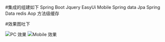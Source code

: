 #集成的组建如下
	Spring Boot
	Jquery EasyUi Mobile
	Spring data Jpa
	Spring Data redis
	Aop
	方法级缓存

#效果图吐下

![PC 效果](http://chuantu.biz/t5/44/1483088495x1780870332.jpg)
![Mobile 效果](http://chuantu.biz/t5/44/1483088432x1780870332.jpg)